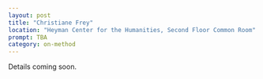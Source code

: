 ```yaml
---
layout: post
title: "Christiane Frey"
location: "Heyman Center for the Humanities, Second Floor Common Room"
prompt: TBA
category: on-method
---
```


Details coming soon.